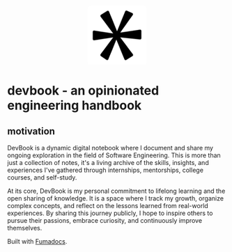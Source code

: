 <div align="center">
  <img src="/public/images/logo.png" alt="DevBook Logo" width="120" style="background: white; padding: 8px; border-radius: 8px;" />
</div>

# devbook - an opinionated engineering handbook

## motivation

DevBook is a dynamic digital notebook where I document and share my ongoing exploration in the field of Software Engineering. This is more than just a collection of notes, it's a living archive of the skills, insights, and experiences I've gathered through internships, mentorships, college courses, and self-study.

At its core, DevBook is my personal commitment to lifelong learning and the open sharing of knowledge. It is a space where I track my growth, organize complex concepts, and reflect on the lessons learned from real-world experiences. By sharing this journey publicly, I hope to inspire others to pursue their passions, embrace curiosity, and continuously improve themselves.

Built with [Fumadocs](https://fumadocs.dev).